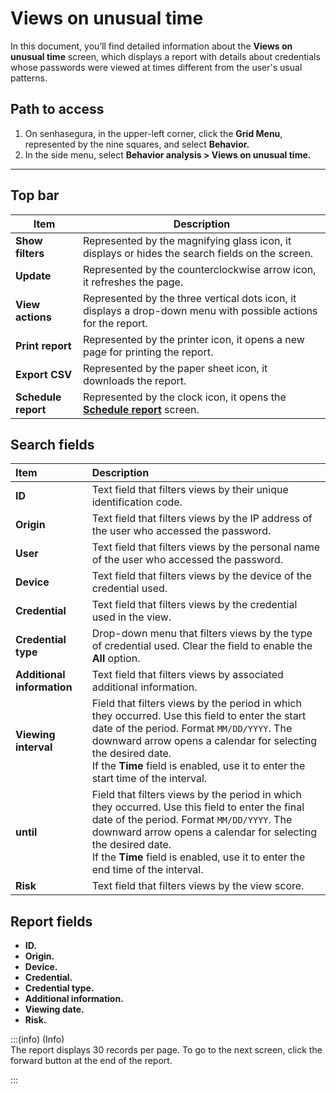 # Views on unusual time

In this document, you’ll find detailed information about the **Views on unusual time** screen, which displays a report with details about credentials whose passwords were viewed at times different from the user's usual patterns.

## **Path to access**

1. On senhasegura, in the upper-left corner, click the **Grid Menu**, represented by the nine squares, and select **Behavior.**  
2. In the side menu, select **Behavior analysis > Views on unusual time.**

***

## **Top bar**

| Item | Description |
| ----- | ----- |
| **Show filters** | Represented by the magnifying glass icon, it displays or hides the search fields on the screen. |
| **Update** | Represented by the counterclockwise arrow icon, it refreshes the page. |
| **View actions** | Represented by the three vertical dots icon, it displays a drop-down menu with possible actions for the report. |
| **Print report** | Represented by the printer icon, it opens a new page for printing the report. |
| **Export CSV** | Represented by the paper sheet icon, it downloads the report. |
| **Schedule report** | Represented by the clock icon, it opens the [**Schedule report**](/v3-33/docs/general-information-how-to-issue-download-and-schedule-device-reports) screen. |

## **Search fields**

| Item | Description |
| :---- | :---- |
| **ID** | Text field that filters views by their unique identification code.  |
| **Origin** | Text field that filters views by the IP address of the user who accessed the password.  |
| **User** | Text field that filters views by the personal name of the user who accessed the password.  |
| **Device** | Text field that filters views by the device of the credential used.  |
| **Credential** | Text field that filters views by the credential used in the view.  |
| **Credential type** | Drop-down menu that filters views by the type of credential used. Clear the field to enable the **All** option.  |
| **Additional information** | Text field that filters views by associated additional information.  |
| **Viewing interval** | Field that filters views by the period in which they occurred. Use this field to enter the start date of the period. Format `MM/DD/YYYY`. The downward arrow opens a calendar for selecting the desired date. <br>If the **Time** field is enabled, use it to enter the start time of the interval. |
| **until** | Field that filters views by the period in which they occurred. Use this field to enter the final date of the period. Format `MM/DD/YYYY`. The downward arrow opens a calendar for selecting the desired date. <br>If the **Time** field is enabled, use it to enter the end time of the interval.  |
| **Risk**  | Text field that filters views by the view score. |

## **Report fields**

* **ID.**  
* **Origin.**  
* **Device.**  
* **Credential.**  
* **Credential type.**  
* **Additional information.**  
* **Viewing date.**  
* **Risk.**


:::(info) (Info)  
The report displays 30 records per page. To go to the next screen, click the forward button at the end of the report.

:::
